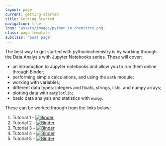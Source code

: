 ```yaml
---
layout: page
current: getting-started
title: Getting Started
navigation: true
logo: 'assets/images/python_in_chemistry.png'
class: page-template
subclass: 'post page'
---
```


The best way to get started with pythoninchemistry is by working through the Data Analysis with Jupyter Notebooks series. These will cover:

- an introduction to Jupyter notebooks and allow you to run them online through Binder;
- performing simple calculations, and using the `math` module;
- working with variables;
- different data types: integers and floats, strings, lists, and numpy arrays;
- plotting data with `matplotlib`;
- basic data analysis and statistics with `numpy`.

These can be worked through from the links below:
1. Tutorial 1 - [![Binder](https://mybinder.org/badge_logo.svg)](https://mybinder.org/v2/gh/pythoninchemistry/chem_data_analysis_jupyter/master?filepath=Tutorial_1.ipynb)
2. Tutorial 2 - [![Binder](https://mybinder.org/badge_logo.svg)](https://mybinder.org/v2/gh/pythoninchemistry/chem_data_analysis_jupyter/master?filepath=Tutorial_2.ipynb)
3. Tutorial 3 - [![Binder](https://mybinder.org/badge_logo.svg)](https://mybinder.org/v2/gh/pythoninchemistry/chem_data_analysis_jupyter/master?filepath=Tutorial_3.ipynb)
4. Tutorial 4 - [![Binder](https://mybinder.org/badge_logo.svg)](https://mybinder.org/v2/gh/pythoninchemistry/chem_data_analysis_jupyter/master?filepath=Tutorial_4.ipynb)
5. Tutorial 5 - [![Binder](https://mybinder.org/badge_logo.svg)](https://mybinder.org/v2/gh/pythoninchemistry/chem_data_analysis_jupyter/master?filepath=Tutorial_5.ipynb)
